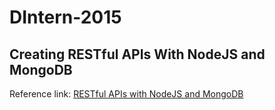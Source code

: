 # DIntern-2015
## Creating RESTful APIs With NodeJS and MongoDB

Reference link: [RESTful APIs with NodeJS and MongoDB](http://adrianmejia.com/blog/2014/10/01/creating-a-restful-api-tutorial-with-nodejs-and-mongodb/)

